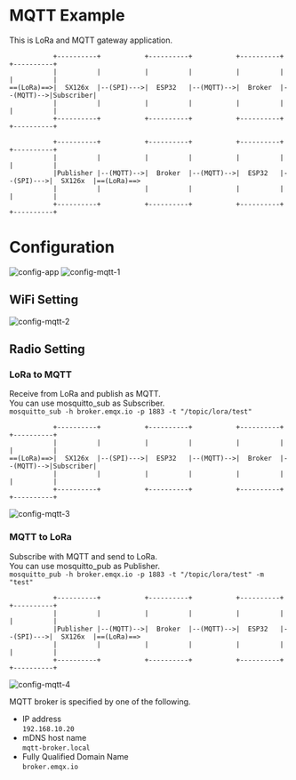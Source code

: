 # MQTT Example   
This is LoRa and MQTT gateway application.   
```
           +----------+           +----------+           +----------+           +----------+
           |          |           |          |           |          |           |          |
==(LoRa)==>|  SX126x  |--(SPI)--->|  ESP32   |--(MQTT)-->|  Broker  |--(MQTT)-->|Subscriber|
           |          |           |          |           |          |           |          |
           +----------+           +----------+           +----------+           +----------+

           +----------+           +----------+           +----------+           +----------+
           |          |           |          |           |          |           |          |
           |Publisher |--(MQTT)-->|  Broker  |--(MQTT)-->|  ESP32   |--(SPI)--->|  SX126x  |==(LoRa)==>
           |          |           |          |           |          |           |          |
           +----------+           +----------+           +----------+           +----------+
```


# Configuration   
![config-app](https://user-images.githubusercontent.com/6020549/162125873-556d92c4-60aa-46fb-9f6e-d2ff38858f58.jpg)
![config-mqtt-1](https://github.com/nopnop2002/esp-idf-sx126x/assets/6020549/b7a6c61c-9d7f-4867-bae1-3f7b545b3dc9)

## WiFi Setting
![config-mqtt-2](https://github.com/nopnop2002/esp-idf-sx126x/assets/6020549/df4c9cb5-c11d-488f-a951-4c0148e8b847)

## Radio Setting

### LoRa to MQTT   
 Receive from LoRa and publish as MQTT.   
 You can use mosquitto_sub as Subscriber.   
 ```mosquitto_sub -h broker.emqx.io -p 1883 -t "/topic/lora/test"```

```
           +----------+           +----------+           +----------+           +----------+
           |          |           |          |           |          |           |          |
==(LoRa)==>|  SX126x  |--(SPI)--->|  ESP32   |--(MQTT)-->|  Broker  |--(MQTT)-->|Subscriber|
           |          |           |          |           |          |           |          |
           +----------+           +----------+           +----------+           +----------+
```

![config-mqtt-3](https://github.com/nopnop2002/esp-idf-sx126x/assets/6020549/f13f93e4-9a9b-44d0-b154-dd2059d9ced8)

### MQTT to LoRa   
 Subscribe with MQTT and send to LoRa.   
 You can use mosquitto_pub as Publisher.   
 ```mosquitto_pub -h broker.emqx.io -p 1883 -t "/topic/lora/test" -m "test"```

```
           +----------+           +----------+           +----------+           +----------+
           |          |           |          |           |          |           |          |
           |Publisher |--(MQTT)-->|  Broker  |--(MQTT)-->|  ESP32   |--(SPI)--->|  SX126x  |==(LoRa)==>
           |          |           |          |           |          |           |          |
           +----------+           +----------+           +----------+           +----------+
```


![config-mqtt-4](https://github.com/nopnop2002/esp-idf-sx126x/assets/6020549/4876b215-cb75-4bea-9abb-8362b1f8910a)

MQTT broker is specified by one of the following.
- IP address   
 ```192.168.10.20```   
- mDNS host name   
 ```mqtt-broker.local```   
- Fully Qualified Domain Name   
 ```broker.emqx.io```

